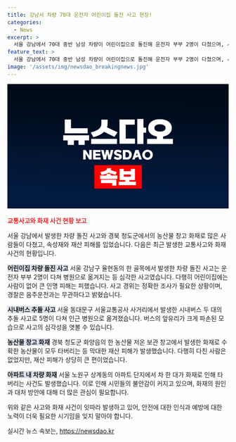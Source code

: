 ```yaml
---
title: 강남서 차량 70대 운전자 어린이집 돌진 사고 현장!
categories:
  - News
excerpt: >
  서울 강남에서 70대 중반 남성 차량이 어린이집으로 돌진해 운전자 부부 2명이 다쳤으며, 시내버스 2대가 추돌해 5명이 병원으로 옮겨졌습니다. 운전자는 음주 운전은 아니라고 밝혀졌으며, 정확한 사고 경위는 조사 중입니다. 또한 경북 청도군 화양읍에서는 한 농산물 저온 보관 창고와 서울 노원구 상계동 아파트 단지에서도 화재가 발생했지만 부상자는 없었습니다. 현재 각 사고에 대한 조사가 진행 중입니다.
feature_text: >
  서울 강남에서 70대 중반 남성 차량이 어린이집으로 돌진해 운전자 부부 2명이 다쳤으며, 시내버스 2대가 추돌해 5명이 병원으로 옮겨졌습니다. 운전자는 음주 운전은 아니라고 밝혀졌으며, 정확한 사고 경위는 조사 중입니다. 또한 경북 청도군 화양읍에서는 한 농산물 저온 보관 창고와 서울 노원구 상계동 아파트 단지에서도 화재가 발생했지만 부상자는 없었습니다. 현재 각 사고에 대한 조사가 진행 중입니다.
image: '/assets/img/newsdao_breakingnews.jpg'
---
```


<p><img src="/assets/img/newsdao_breakingnews.jpg" alt="pcversion 속보" /></p>

<p><b><span style="color: #ee2323;">교통사고와 화재 사건 현황 보고</span></b></p>

<p>서울 강남에서 발생한 차량 돌진 사고와 경북 청도군에서의 농산물 창고 화재로 많은 사람들이 다쳤고, 속성재와 재산 피해를 입었습니다. 다음은 최근 발생한 교통사고와 화재 사건의 현황입니다.</p>

<p><b><span style="background-color: #21538527;">어린이집 차량 돌진 사고</span></b>
서울 강남구 율현동의 한 골목에서 발생한 차량 돌진 사고는 운전자 부부 2명이 다쳐 병원으로 옮겨지는 등 심각한 사고였습니다. 다행히 어린이집에는 사람이 없어 큰 인명 피해는 피했습니다. 사고 경위는 정확한 조사가 필요한 상황이며, 경찰은 음주운전과는 무관하다고 밝혔습니다.</p>

<p><b><span style="background-color: #21538527;">시내버스 추돌 사고</span></b>
서울 동대문구 서울교통공사 사거리에서 발생한 시내버스 두 대의 추돌 사고로 5명이 다쳐 인근 병원으로 옮겨졌습니다. 버스의 앞유리가 크게 파손된 모습으로 사고의 심각성을 엿볼 수 있습니다.</p>

<p><b><span style="background-color: #21538527;">농산물 창고 화재</span></b>
경북 청도군 화양읍의 한 농산물 저온 보관 창고에서 발생한 화재로 수확한 농산물이 모두 타버리는 등 막대한 재산 피해가 발생했습니다. 다행히 다친 사람은 없었지만, 재산 피해가 상당히 큰 편이었습니다.</p>

<p><b><span style="background-color: #21538527;">아파트 내 차량 화재</span></b>
서울 노원구 상계동의 아파트 단지에서 차 한 대가 화재로 인해 타버리는 사건도 발생했습니다. 이로 인해 시민들의 불안감이 커지고 있으며, 화재의 원인과 대처 방안에 대해 더 많은 관심이 필요합니다.</p>

<p>위와 같은 사고와 화재 사건이 잇따라 발생하고 있어, 안전에 대한 인식과 예방에 대한 노력이 더욱 필요한 시기임을 잊지 말아야 합니다.</p>
실시간 뉴스 속보는, <a href="https://newsdao.kr" rel="dofollow">https://newsdao.kr</a>


